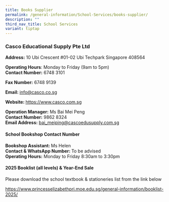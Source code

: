 ```yaml
---
title: Books Supplier
permalink: /general-information/School-Services/books-supplier/
description: ""
third_nav_title: School Services
variant: tiptap
---
```

<h3>Casco Educational Supply Pte Ltd</h3>
<p><strong>Address:</strong>&nbsp;10 Ubi Crescent #01-02 Ubi Techpark Singapore
408564</p>
<p><strong>Operating Hours</strong>: Monday to Friday (9am to 5pm)
<br><strong>Contact Number:</strong>&nbsp;6748 3101</p>
<p><strong>Fax Number:</strong> 6748 9139</p>
<p><strong>Email: </strong><a href="mailto:info@casco.co.sg" rel="noopener noreferrer nofollow" target="_blank">info@casco.co.sg</a>
</p>
<p><strong>Website: </strong><a href="https://www.casco.com.sg" rel="noopener noreferrer nofollow" target="_blank">https://www.casco.com.sg</a>
</p>
<p><strong>Operation Manager:</strong> Ms Bai Mei Peng
<br><strong>Contact Number:</strong> 9862 8324
<br><strong>Email Address:</strong>  <a href="bai_meiping@cascoedusupply.com.sg" rel="noopener noreferrer nofollow" target="_blank">bai_meiping@cascoedusupply.com.sg</a>
</p>
<p></p>
<h4>School Bookshop Contact Number</h4>
<p><strong>Bookshop Assistant: </strong>Ms Helen
<br><strong>Contact &amp; WhatsApp Number:&nbsp;</strong>To be advised
<br><strong>Operating Hours:</strong>&nbsp;Monday to Friday 8:30am to 3:30pm</p>
<p></p>
<h4>2025 Booklist (all levels) &amp; Year-End Sale</h4>
<p>Please download the school textbook &amp; stationeries list from the link
below</p>
<p><a href="https://www.princesselizabethpri.moe.edu.sg/general-information/booklist-2025/" rel="noopener nofollow" target="_blank">https://www.princesselizabethpri.moe.edu.sg/general-information/booklist-2025/</a>
</p>